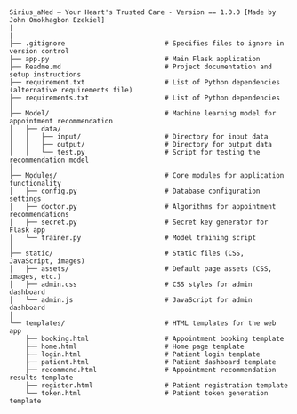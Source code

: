 <pre><code>

Sirius_aMed – Your Heart's Trusted Care - Version == 1.0.0 [Made by John Omokhagbon Ezekiel]
|
|
├── .gitignore                         # Specifies files to ignore in version control
├── app.py                             # Main Flask application
├── Readme.md                          # Project documentation and setup instructions
├── requirement.txt                    # List of Python dependencies (alternative requirements file)
├── requirements.txt                   # List of Python dependencies
│
├── Model/                             # Machine learning model for appointment recommendation
│   ├── data/
│   │   ├── input/                     # Directory for input data
│   │   ├── output/                    # Directory for output data
│   │   └── test.py                    # Script for testing the recommendation model
│
├── Modules/                           # Core modules for application functionality
│   ├── config.py                      # Database configuration settings
│   ├── doctor.py                      # Algorithms for appointment recommendations
│   ├── secret.py                      # Secret key generator for Flask app
│   └── trainer.py                     # Model training script
│
├── static/                            # Static files (CSS, JavaScript, images)
│   ├── assets/                        # Default page assets (CSS, images, etc.)
│   ├── admin.css                      # CSS styles for admin dashboard
│   └── admin.js                       # JavaScript for admin dashboard
│
└── templates/                         # HTML templates for the web app
    ├── booking.html                   # Appointment booking template
    ├── home.html                      # Home page template
    ├── login.html                     # Patient login template
    ├── patient.html                   # Patient dashboard template
    ├── recommend.html                 # Appointment recommendation results template
    ├── register.html                  # Patient registration template
    └── token.html                     # Patient token generation template

</code></pre>